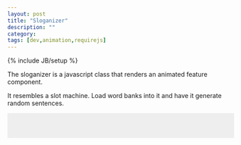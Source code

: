 ```yaml
---
layout: post
title: "Sloganizer"
description: ""
category: 
tags: [dev,animation,requirejs]
---
```

{% include JB/setup %}

The sloganizer is a javascript class that renders an animated feature component.

It resembles a slot machine.  Load word banks into it and have it generate random sentences.

<style type="text/css">
	.sloganizerAppWrapper{
		width:90%;
		margin:0 auto;
		padding:2em;
		background:#eee;
	}
</style>
<div class="sloganizerAppWrapper"> </div>
<link rel="stylesheet" href="gallerizer/css/style.css" media="screen" type="text/css" />
<style type="text/css">
	.gallerizer{width:80%;}
	.gallerizer .slide{width:80%;}
</style>
<div class="catSlides"> </div>
<script> 
	inlineScript.sloganizer = require.config({
		paths: {
	 		'jQuery': 'http://ajax.googleapis.com/ajax/libs/jquery/2.0.2/jquery.min'
	 	},
	 	shim: {
	        'jQuery': {
	            exports: '$'
	        }
	    },
     	 context: "sloganizer",
         baseUrl: "http://defualt.github.io/sloganizer"
    });
	inlineScript.sloganizer(['app']);
</script>